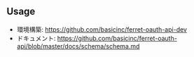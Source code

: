 ## Usage
- 環境構築: https://github.com/basicinc/ferret-oauth-api-dev
- ドキュメント:  https://github.com/basicinc/ferret-oauth-api/blob/master/docs/schema/schema.md
